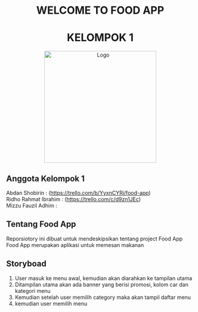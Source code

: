 <h1 align="center">WELCOME TO FOOD APP</h1>
<h1 align="center">KELOMPOK 1</h1>
<p align="center">
  <img src="template/masuk/images/cafe.jpg" alt="Logo" width="300"><br>
</p>

## Anggota Kelompok 1
Abdan Shobirin : (https://trello.com/b/YyxnCYRj/food-app) <br>
Ridho Rahmat Ibrahim : (https://trello.com/c/d9zn1JEc) <br>
Mizzu Fauzil Adhim :

## Tentang Food App
Reporsiotory ini dibuat untuk mendeskipsikan tentang project Food App
Food App merupakan aplikasi untuk memesan makanan

## Storyboad
1. User masuk ke menu awal, kemudian akan diarahkan ke tampilan utama
2. Ditampilan utama akan ada banner yang berisi promosi, kolom car dan kategori menu
3. Kemudian setelah user memilih category maka akan tampil daftar menu
4. kemudian user memilih menu

